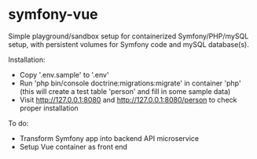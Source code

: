 # symfony-vue

Simple playground/sandbox setup for containerized Symfony/PHP/mySQL setup, with persistent volumes for Symfony code and mySQL database(s).

Installation:
- Copy '.env.sample' to '.env'
- Run 'php bin/console doctrine:migrations:migrate' in container 'php' (this will create a test table 'person' and fill in some sample data)
- Visit http://127.0.0.1:8080 and http://127.0.0.1:8080/person to check proper installation

To do:
- Transform Symfony app into backend API microservice
- Setup Vue container as front end